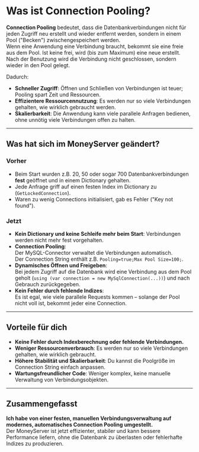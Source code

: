 # Was ist Connection Pooling?

**Connection Pooling** bedeutet, dass die Datenbankverbindungen nicht für jeden Zugriff neu erstellt und wieder entfernt werden, sondern in einem Pool ("Becken") zwischengespeichert werden.  
Wenn eine Anwendung eine Verbindung braucht, bekommt sie eine freie aus dem Pool. Ist keine frei, wird (bis zum Maximum) eine neue erstellt.
Nach der Benutzung wird die Verbindung nicht geschlossen, sondern wieder in den Pool gelegt.

Dadurch:

- **Schneller Zugriff**: Öffnen und Schließen von Verbindungen ist teuer; Pooling spart Zeit und Ressourcen.
- **Effizientere Ressourcennutzung**: Es werden nur so viele Verbindungen gehalten, wie wirklich gebraucht werden.
- **Skalierbarkeit**: Die Anwendung kann viele parallele Anfragen bedienen, ohne unnötig viele Verbindungen offen zu halten.

---

## Was hat sich im MoneyServer geändert?

### Vorher

- Beim Start wurden z.B. 20, 50 oder sogar 700 Datenbankverbindungen **fest** geöffnet und in einem Dictionary gehalten.
- Jede Anfrage griff auf einen festen Index im Dictionary zu (`GetLockedConnection`).
- Waren zu wenig Connections initialisiert, gab es Fehler ("Key not found").

### Jetzt

- **Kein Dictionary und keine Schleife mehr beim Start**: Verbindungen werden nicht mehr fest vorgehalten.
- **Connection Pooling**:  
  Der MySQL-Connector verwaltet die Verbindungen automatisch.  
  Der Connection String enthält z.B. `Pooling=true;Max Pool Size=100;`.
- **Dynamisches Öffnen und Freigeben**:  
  Bei jedem Zugriff auf die Datenbank wird eine Verbindung aus dem Pool geholt (`using (var connection = new MySqlConnection(...))`) und nach Gebrauch zurückgegeben.
- **Kein Fehler durch fehlende Indizes**:  
  Es ist egal, wie viele parallele Requests kommen – solange der Pool nicht voll ist, bekommt jeder eine Connection.

---

## Vorteile für dich

- **Keine Fehler durch Indexberechnung oder fehlende Verbindungen.**
- **Weniger Ressourcenverbrauch**: Es werden nur so viele Verbindungen gehalten, wie wirklich gebraucht.
- **Höhere Stabilität und Skalierbarkeit**: Du kannst die Poolgröße im Connection String einfach anpassen.
- **Wartungsfreundlicher Code**: Weniger komplex, keine manuelle Verwaltung von Verbindungsobjekten.

---

## Zusammengefasst

**Ich habe von einer festen, manuellen Verbindungsverwaltung auf modernes, automatisches Connection Pooling umgestellt.**  
Der MoneyServer ist jetzt effizienter, stabiler und kann bessere Performance liefern, ohne die Datenbank zu überlasten oder fehlerhafte Indizes zu produzieren.
